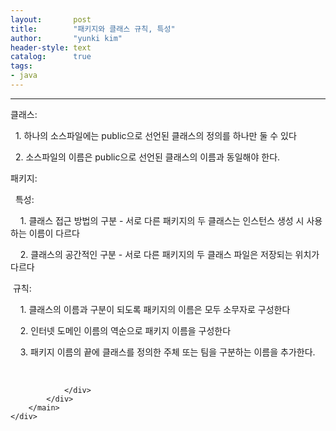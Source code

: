 ```yaml
---
layout:       post
title:        "패키지와 클래스 규칙, 특성"
author:       "yunki kim"
header-style: text
catalog:      true
tags: 
- java
---
```


<head></head>
<body id="tt-body-page" class="">
<div id="wrap" class="wrap-right">
    <div id="container">
        <main class="main ">
            <div class="area-main">
                <div class="area-view">
                    <div class="article-header"></div>
                    <hr>
                    <div class="article-view">
                        <div class="contents_style">
                            <p>클래스:&nbsp;</p>
<p>&nbsp; 1. 하나의 소스파일에는 public으로 선언된 클래스의 정의를 하나만 둘 수 있다</p>
<p>&nbsp; 2. 소스파일의 이름은 public으로 선언된 클래스의 이름과 동일해야 한다.</p>
<p>패키지:</p>
<p>&nbsp; 특성:</p>
<p>&nbsp; &nbsp; 1. 클래스 접근 방법의 구분 - 서로 다른 패키지의 두 클래스는 인스턴스 생성 시 사용하는 이름이 다르다</p>
<p>&nbsp; &nbsp; 2. 클래스의 공간적인 구분 - 서로 다른 패키지의 두 클래스 파일은 저장되는 위치가 다르다</p>
<p>&nbsp;규칙:</p>
<p>&nbsp; &nbsp; 1. 클래스의 이름과 구분이 되도록 패키지의 이름은 모두 소무자로 구성한다</p>
<p>&nbsp; &nbsp; 2. 인터넷 도메인 이름의 역순으로 패키지 이름을 구성한다</p>
<p>&nbsp; &nbsp; 3. 패키지 이름의 끝에 클래스를 정의한 주체 또는 팀을 구분하는 이름을 추가한다.&nbsp;</p>
                        </div>
                        <br>
                        <div class="tags"></div>
                    </div>
                    
                </div>
            </div>
        </main>
    </div>
</div>


</body>